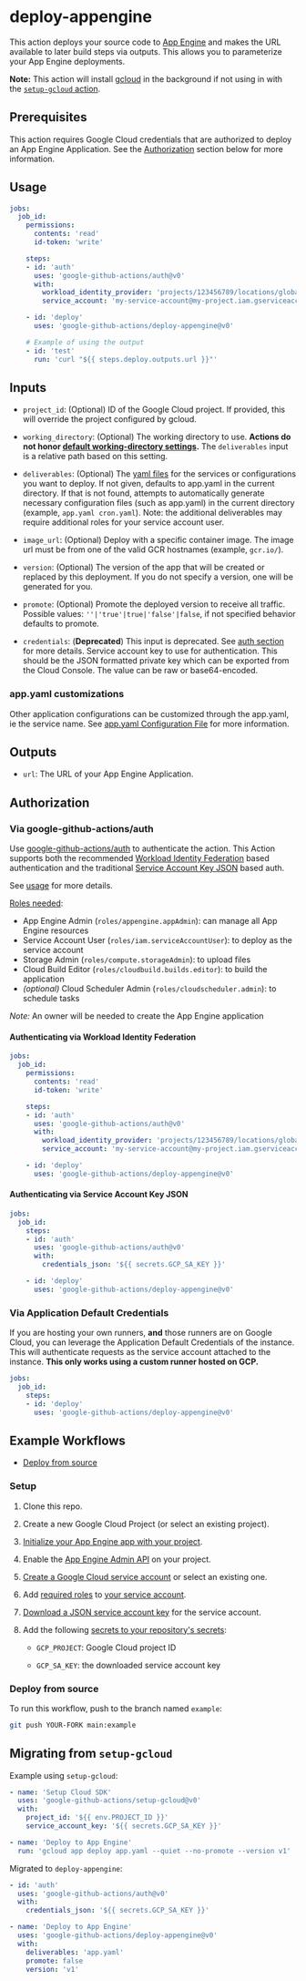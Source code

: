 <!--
Copyright 2020 Google LLC

Licensed under the Apache License, Version 2.0 (the "License");
you may not use this file except in compliance with the License.
You may obtain a copy of the License at

    http://www.apache.org/licenses/LICENSE-2.0

Unless required by applicable law or agreed to in writing, software
distributed under the License is distributed on an "AS IS" BASIS,
WITHOUT WARRANTIES OR CONDITIONS OF ANY KIND, either express or implied.
See the License for the specific language governing permissions and
limitations under the License.
-->
# deploy-appengine

This action deploys your source code to [App Engine][gae] and makes the URL
available to later build steps via outputs. This allows you to parameterize your
App Engine deployments.

**Note:** This action will install [gcloud](https://cloud.google.com/sdk) in the
background if not using in with the [`setup-gcloud` action][setup-gcloud].

## Prerequisites

This action requires Google Cloud credentials that are authorized to deploy an
App Engine Application. See the [Authorization](#authorization) section below for more information.

## Usage

```yaml
jobs:
  job_id:
    permissions:
      contents: 'read'
      id-token: 'write'

    steps:
    - id: 'auth'
      uses: 'google-github-actions/auth@v0'
      with:
        workload_identity_provider: 'projects/123456789/locations/global/workloadIdentityPools/my-pool/providers/my-provider'
        service_account: 'my-service-account@my-project.iam.gserviceaccount.com'

    - id: 'deploy'
      uses: 'google-github-actions/deploy-appengine@v0'

    # Example of using the output
    - id: 'test'
      run: 'curl "${{ steps.deploy.outputs.url }}"'
```

## Inputs

- `project_id`: (Optional) ID of the Google Cloud project. If provided, this
  will override the project configured by gcloud.

- `working_directory`: (Optional) The working directory to use. **Actions do not honor
  [default working-directory settings](https://docs.github.com/en/actions/reference/workflow-syntax-for-github-actions#defaultsrun).** The `deliverables` input is a
  relative path based on this setting.

- `deliverables`: (Optional) The [yaml files](https://cloud.google.com/appengine/docs/standard/nodejs/configuration-files#optional_configuration_files)
  for the services or configurations you want to deploy. If not given, defaults
  to app.yaml in the current directory. If that is not found, attempts to
  automatically generate necessary configuration files (such as app.yaml) in
  the current directory (example, `app.yaml cron.yaml`). Note: the additional
  deliverables may require additional roles for your service account user.

- `image_url`: (Optional) Deploy with a specific container image. The image url
  must be from one of the valid GCR hostnames (example, `gcr.io/`).

- `version`: (Optional) The version of the app that will be created or replaced
  by this deployment. If you do not specify a version, one will be generated for
  you.

- `promote`: (Optional) Promote the deployed version to receive all traffic.
  Possible values: `''|'true'|true|'false'|false`, if not specified behavior defaults to promote.

- `credentials`: (**Deprecated**) This input is deprecated. See [auth section](https://github.com/google-github-actions/deploy-appengine#authorization) for more details. Service account key to use for authentication. This should be the JSON formatted private key which can be exported from the Cloud Console. The value can be raw or base64-encoded.

### app.yaml customizations

Other application configurations can be customized through the app.yaml, ie the
service name. See [app.yaml Configuration File](https://cloud.google.com/appengine/docs/standard/nodejs/config/appref)
for more information.

## Outputs

- `url`: The URL of your App Engine Application.

## Authorization

### Via google-github-actions/auth

Use [google-github-actions/auth](https://github.com/google-github-actions/auth) to authenticate the action. This Action supports both the recommended [Workload Identity Federation][wif] based authentication and the traditional [Service Account Key JSON][sa] based auth.

See [usage](https://github.com/google-github-actions/auth#usage) for more details.

[Roles needed](https://cloud.google.com/appengine/docs/standard/python/roles#predefined_roles):

- App Engine Admin (`roles/appengine.appAdmin`): can manage all App Engine resources
- Service Account User (`roles/iam.serviceAccountUser`): to deploy as the service account
- Storage Admin (`roles/compute.storageAdmin`): to upload files
- Cloud Build Editor (`roles/cloudbuild.builds.editor`): to build the application
- _(optional)_ Cloud Scheduler Admin (`roles/cloudscheduler.admin`): to schedule tasks

*Note:* An owner will be needed to create the App Engine application

#### Authenticating via Workload Identity Federation

```yaml
jobs:
  job_id:
    permissions:
      contents: 'read'
      id-token: 'write'

    steps:
    - id: 'auth'
      uses: 'google-github-actions/auth@v0'
      with:
        workload_identity_provider: 'projects/123456789/locations/global/workloadIdentityPools/my-pool/providers/my-provider'
        service_account: 'my-service-account@my-project.iam.gserviceaccount.com'

    - id: 'deploy'
      uses: 'google-github-actions/deploy-appengine@v0'
```

#### Authenticating via Service Account Key JSON

```yaml
jobs:
  job_id:
    steps:
    - id: 'auth'
      uses: 'google-github-actions/auth@v0'
      with:
        credentials_json: '${{ secrets.GCP_SA_KEY }}'

    - id: 'deploy'
      uses: 'google-github-actions/deploy-appengine@v0'
```

### Via Application Default Credentials

If you are hosting your own runners, **and** those runners are on Google Cloud,
you can leverage the Application Default Credentials of the instance. This will
authenticate requests as the service account attached to the instance. **This
only works using a custom runner hosted on GCP.**

```yaml
jobs:
  job_id:
    steps:
    - id: 'deploy'
      uses: 'google-github-actions/deploy-appengine@v0'
```

## Example Workflows

* [Deploy from source](#deploy-from-source)

### Setup

1.  Clone this repo.

1. Create a new Google Cloud Project (or select an existing project).

1. [Initialize your App Engine app with your project][app-engine-nodejs-docs].

1. Enable the [App Engine Admin API][app-engine-admin-api] on your project.

1.  [Create a Google Cloud service account][sa] or select an existing one.

1.  Add [required roles](#authorization) to [your service account][roles].

1.  [Download a JSON service account key][create-key] for the service account.

1.  Add the following [secrets to your repository's secrets][gh-secret]:

    - `GCP_PROJECT`: Google Cloud project ID

    - `GCP_SA_KEY`: the downloaded service account key

### Deploy from source

To run this workflow, push to the branch named `example`:

```sh
git push YOUR-FORK main:example
```

## Migrating from `setup-gcloud`

Example using `setup-gcloud`:

```YAML
- name: 'Setup Cloud SDK'
  uses: 'google-github-actions/setup-gcloud@v0'
  with:
    project_id: '${{ env.PROJECT_ID }}'
    service_account_key: '${{ secrets.GCP_SA_KEY }}'

- name: 'Deploy to App Engine'
  run: 'gcloud app deploy app.yaml --quiet --no-promote --version v1'

```

Migrated to `deploy-appengine`:

```YAML
- id: 'auth'
  uses: 'google-github-actions/auth@v0'
  with:
    credentials_json: '${{ secrets.GCP_SA_KEY }}'

- name: 'Deploy to App Engine'
  uses: 'google-github-actions/deploy-appengine@v0'
  with:
    deliverables: 'app.yaml'
    promote: false
    version: 'v1'
```

[gae]: https://cloud.google.com/appengine
[sm]: https://cloud.google.com/secret-manager
[sa]: https://cloud.google.com/iam/docs/creating-managing-service-accounts
[wif]: https://cloud.google.com/iam/docs/workload-identity-federation
[gh-runners]: https://help.github.com/en/actions/hosting-your-own-runners/about-self-hosted-runners
[gh-secret]: https://help.github.com/en/actions/configuring-and-managing-workflows/creating-and-storing-encrypted-secrets
[setup-gcloud]: https://github.com/google-github-actions/setup-gcloud/
[roles]: https://cloud.google.com/iam/docs/granting-roles-to-service-accounts#granting_access_to_a_service_account_for_a_resource
[create-key]: https://cloud.google.com/iam/docs/creating-managing-service-account-keys
[app-engine-admin-api]: https://console.cloud.google.com/apis/api/appengine.googleapis.com/overview
[app-engine-nodejs-docs]: https://cloud.google.com/appengine/docs/standard/nodejs/console#console
